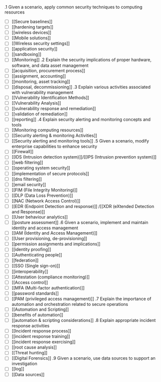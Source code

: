 .1 Given a scenario, apply common security techniques to computing resources
- [ ] [[Secure baselines]]
- [ ] [[hardening targets]]
- [ ] [[wireless devices]]
- [ ] [[Mobile solutions]]
- [ ] [[Wireless security settings]]
- [ ] [[application security]]
- [ ] [[sandboxing]]
- [ ] [[Monitoring]]
.2 Explain the security implications of proper hardware, software, and data asset management
- [ ] [[acquisition, procurement process]]
- [ ] [[assignment, accounting]]
- [ ] [[monitoring, asset tracking]]
- [ ] [[disposal, decommissioning]]
.3 Explain various activities associated with vulnerability management
- [ ] [[Vulnerability Identification Methods]]
- [ ] [[Vulnerability Analysis]]
- [ ] [[vulnerability response and remediation]]
- [ ] [[validation of remediation]]
- [ ] [[reporting]]
.4 Explain security alerting and monitoring concepts and tools
- [ ] [[Monitoring computing resources]]
- [ ] [[Security alerting & monitoring Activities]]
- [ ] [[Security alerting and monitoring tools]]
.5 Given a scenario, modify enterprise capabilities to enhance security
- [ ] [[Firewall]]
- [ ] [[IDS (Intrusion detection system)]]/[[IPS (Intrusion prevention system)]]
- [ ] [[web filtering]]
- [ ] [[operating system security]]
- [ ] [[implementation of secure protocols]]
- [ ] [[dns filtering]]
- [ ] [[email security]]
- [ ] [[FIM (File Integrity Monitoring)]]
- [ ] [[DLP (Data Loss Prevention)]]
- [ ] [[NAC (Network Access Control)]]
- [ ] [[EDR (Endpoint Detection and response)]] /[[XDR (eXtended Detection and Response)]]
- [ ] [[User behaviour analytics]]
- [ ] [[posture assessment]]
.6 Given a scenario, implement and maintain identity and access management
- [ ] [[IAM (Identity and Access Management)]]
- [ ] [[User provisioning, de-provisioning]]
- [ ] [[permission assignments and implications]]
- [ ] [[identity proofing]]
- [ ] [[Authenticating people]]
- [ ] [[federation]]
- [ ] [[SSO (Single sign-on)]]
- [ ] [[interoperability]]
- [ ] [[Attestation (compliance monitoring)]]
- [ ] [[Access control]]
- [ ] [[MFA (Multi-factor authentication)]]
- [ ] [[password standards]]
- [ ] [[PAM (privileged access management)]]
.7 Explain the importance of automation and orchestration related to secure operations
- [ ] [[Automation and Scripting]]
- [ ] [[benefits of automation]]
- [ ] [[automation & scripting considerations]]
.8 Explain appropriate incident response activities
- [ ] [[Incident response process]]
- [ ] [[incident response training]]
- [ ] [[incident response exercising]]
- [ ] [[root cause analysis]]
- [ ] [[Threat hunting]]
- [ ] [[Digital Forensics]]
.9 Given a scenario, use data sources to support an investigation
- [ ] [[log]] 
- [ ] [[Data sources]]
